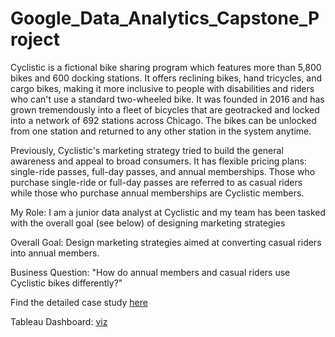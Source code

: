 # Google_Data_Analytics_Capstone_Project
Cyclistic is a fictional bike sharing program which features more than 5,800 bikes and 600 docking stations.
It offers reclining bikes, hand tricycles, and cargo bikes, making it more inclusive to people with disabilities and riders who can't use a standard two-wheeled bike.
It was founded in 2016 and has grown tremendously into a fleet of bicycles that are geotracked and locked into a network of 692 stations across Chicago. 
The bikes can be unlocked from one station and returned to any other station in the system anytime. 

Previously, Cyclistic's marketing strategy tried to build the general awareness and appeal to broad consumers.
It has flexible pricing plans: single-ride passes, full-day passes, and annual memberships. 
Those who purchase single-ride or full-day passes are referred to as casual riders while those who purchase annual memberships are Cyclistic members. 


My Role: I am a junior data analyst at Cyclistic and my team has been tasked with the overall goal (see below) of designing marketing strategies 


Overall Goal: Design marketing strategies aimed at converting casual riders into annual members.


Business Question: "How do annual members and casual riders use Cyclistic bikes differently?"



Find the detailed case study [here](https://dianasatapathy.medium.com/google-data-analytics-capstone-project-cyclistic-case-study-522e060575f4)

Tableau Dashboard: [viz](https://public.tableau.com/app/profile/diana.satapathy/viz/CyclisticBikeShareAnalysis_16382112768360/Dashboard2?publish=yes)
